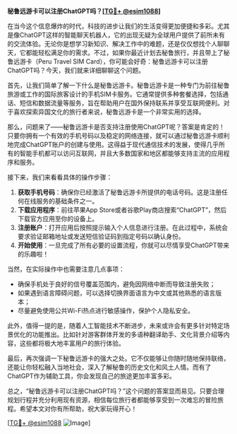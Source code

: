 **秘鲁远游卡可以注册ChatGPT吗？[[TG💪+ @esim1088](https://t.me/s/esim1088)]**

在当今这个信息爆炸的时代，科技的进步让我们的生活变得更加便捷和多彩。尤其是像ChatGPT这样的智能聊天机器人，它的出现无疑为全球用户提供了前所未有的交流体验。无论你是想学习新知识、解决工作中的难题，还是仅仅想找个人聊聊天，它都能轻松满足你的需求。不过，如果你最近计划去秘鲁旅行，并且带上了秘鲁远游卡（Peru Travel SIM Card），你可能会好奇：秘鲁远游卡可以注册ChatGPT吗？今天，我们就来详细聊聊这个问题。

首先，让我们简单了解一下什么是秘鲁远游卡。秘鲁远游卡是一种专门为前往秘鲁旅游或工作的国际旅客设计的手机SIM卡服务。它通常提供多种套餐选择，包括通话、短信和数据流量等服务，旨在帮助用户在国外保持联系并享受互联网便利。对于喜欢探索异国文化的旅行者来说，秘鲁远游卡是一个非常实用的选择。

那么，问题来了——秘鲁远游卡是否支持注册使用ChatGPT呢？答案是肯定的！只要你拥有一个有效的手机号码以及稳定的网络连接，就可以通过秘鲁远游卡顺利地完成ChatGPT账户的创建与使用。这得益于现代通信技术的发展，使得几乎所有的智能手机都可以访问互联网，并且大多数国家和地区都能够支持主流的应用程序和服务。

接下来，我们来看看具体的操作步骤：

1. **获取手机号码**：确保你已经激活了秘鲁远游卡所提供的电话号码。这是注册任何在线服务的基础条件之一。
2. **下载应用程序**：前往苹果App Store或者谷歌Play商店搜索“ChatGPT”，然后下载官方应用至你的设备上。
3. **注册账户**：打开应用后按照提示输入个人信息进行注册。在此过程中，系统会要求验证邮箱地址或发送短信验证码到指定号码以确认身份。
4. **开始使用**：一旦完成了所有必要的设置流程，你就可以尽情享受ChatGPT带来的乐趣啦！

当然，在实际操作中也需要注意几点事项：
- 确保手机处于良好的信号覆盖范围内，避免因网络中断而导致注册失败；
- 如果遇到语言障碍问题，可以选择切换界面语言为中文或其他熟悉的语言版本；
- 尽量避免使用公共Wi-Fi热点进行敏感操作，保护个人隐私安全。

此外，值得一提的是，随着人工智能技术不断进步，未来或许会有更多针对特定场景优化的功能推出。比如针对游客群体开发的多语种翻译助手、文化背景介绍等内容，这些都将极大地丰富用户的旅行体验。

最后，再次强调一下秘鲁远游卡的强大之处。它不仅能够让你随时随地保持联络，还能让你轻松融入当地社会，深入了解秘鲁的历史文化和风土人情。而有了ChatGPT作为辅助工具，你会发现自己的旅途更加丰富多彩。

总之，“秘鲁远游卡可以注册ChatGPT吗？”这个问题的答案显而易见。只要合理规划行程并充分利用现有资源，相信每位旅行者都能够享受到一次难忘的冒险旅程。希望本文对你有所帮助，祝大家玩得开心！

[[TG💪+ @esim1088](https://t.me/s/esim1088) ![Image](https://i.postimg.cc/4NQfJmqS/Snipaste-2025-05-13-00-14-12.png)]
